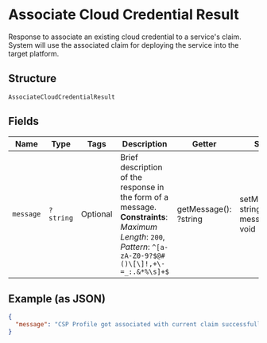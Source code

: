 
# Associate Cloud Credential Result

Response to associate an existing cloud credential to a service's claim. System will use the associated claim for deploying the service into the target platform.

## Structure

`AssociateCloudCredentialResult`

## Fields

| Name | Type | Tags | Description | Getter | Setter |
|  --- | --- | --- | --- | --- | --- |
| `message` | `?string` | Optional | Brief description of the response in the form of a message.<br>**Constraints**: *Maximum Length*: `200`, *Pattern*: `^[a-zA-Z0-9?$@#()\[\]!,+\-=_:.&*%\s]+$` | getMessage(): ?string | setMessage(?string message): void |

## Example (as JSON)

```json
{
  "message": "CSP Profile got associated with current claim successfully"
}
```

